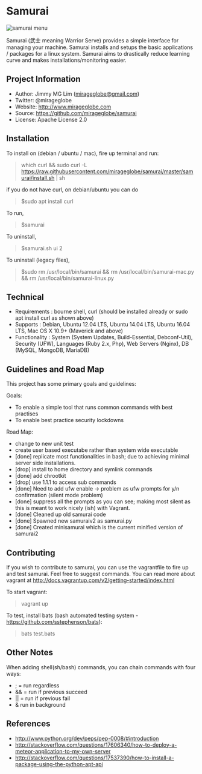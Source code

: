 
# Samurai

![samurai menu](https://raw.githubusercontent.com/mirageglobe/samurai/master/samurai.png)

Samurai (武士 meaning Warrior Serve) provides a simple interface for managing your machine. Samurai installs and setups the basic applications / packages for a linux system. Samurai aims to drastically reduce learning curve and makes installations/monitoring easier.

## Project Information

- Author: Jimmy MG Lim (mirageglobe@gmail.com)
- Twitter: @mirageglobe
- Website: http://www.mirageglobe.com
- Source: https://github.com/mirageglobe/samurai
- License: Apache License 2.0


## Installation

To install on (debian / ubuntu / mac), fire up terminal and run:

> which curl && sudo curl -L https://raw.githubusercontent.com/mirageglobe/samurai/master/samurai/install.sh | sh

if you do not have curl, on debian/ubuntu you can do

> $sudo apt install curl

To run,

> $samurai

To uninstall,

> $samurai.sh ui 2

To uninstall (legacy files),

> $sudo rm /usr/local/bin/samurai && rm /usr/local/bin/samurai-mac.py && rm /usr/local/bin/samurai-linux.py

## Technical

- Requirements : bourne shell, curl (should be installed already or sudo apt install curl as shown above)
- Supports : Debian, Ubuntu 12.04 LTS, Ubuntu 14.04 LTS, Ubuntu 16.04 LTS, Mac OS X 10.9+ (Maverick and above)
- Functionality : System (System Updates, Build-Essential, Debconf-Util), Security (UFW), Languages (Ruby 2.x, Php), Web Servers (Nginx), DB (MySQL, MongoDB, MariaDB)

## Guidelines and Road Map

This project has some primary goals and guidelines:

Goals:

- To enable a simple tool that runs common commands with best practises
- To enable best practice security lockdowns

Road Map:

- change to new unit test
- create user based executabe rather than system wide executable
- [done] replicate most functionalities in bash; due to achieving minimal server side installations.
- [drop] install to home directory and symlink commands
- [done] add chrootkit
- [drop] use 1.1.1 to access sub commands
- [done] Need to add ufw enable -> problem as ufw prompts for y/n confirmation (silent mode problem)
- [done] suppress all the prompts as you can see; making most silent as this is meant to work nicely (ish) with Vagrant.
- [done] Cleaned up old samurai code
- [done] Spawned new samuraiv2 as samurai.py
- [done] Created minisamurai which is the current minified version of samurai2


## Contributing

If you wish to contribute to samurai, you can use the vagrantfile to fire up and test samurai. Feel free to suggest commands. You can read more about vagrant at http://docs.vagrantup.com/v2/getting-started/index.html

To start vagrant:

> vagrant up

To test, install bats (bash automated testing system - https://github.com/sstephenson/bats):

> bats test.bats

## Other Notes

When adding shell(sh/bash) commands, you can chain commands with four ways:

- ; = run regardless
- && = run if previous succeed
- || = run if previous fail
- & run in background

## References

- http://www.python.org/dev/peps/pep-0008/#introduction
- http://stackoverflow.com/questions/17606340/how-to-deploy-a-meteor-application-to-my-own-server
- http://stackoverflow.com/questions/17537390/how-to-install-a-package-using-the-python-apt-api

